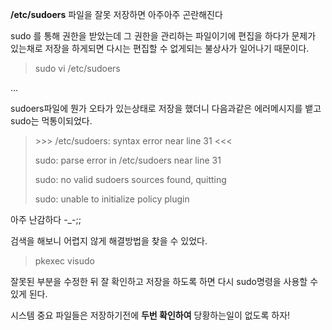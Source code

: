 **/etc/sudoers** 파일을 잘못 저장하면 아주아주 곤란해진다

sudo 를 통해 권한을 받았는데 그 권한을 관리하는 파일이기에 편집을 하다가 문제가 있는채로 저장을 하게되면 다시는 편집할 수 없게되는 불상사가 일어나기 때문이다.



> sudo vi /etc/sudoers

...



sudoers파일에 뭔가 오타가 있는상태로 저장을 했더니 다음과같은 에러메시지를 뱉고 sudo는 먹통이되었다.

> \>>> /etc/sudoers: syntax error near line 31 <<<
>
> sudo: parse error in /etc/sudoers near line 31
>
> sudo: no valid sudoers sources found, quitting
>
> sudo: unable to initialize policy plugin

아주 난감하다 -_-;;



검색을 해보니 어렵지 않게 해결방법을 찾을 수 있었다.

> pkexec visudo

잘못된 부분을 수정한 뒤 잘 확인하고 저장을 하도록 하면 다시 sudo명령을 사용할 수 있게 된다.

시스템 중요 파일들은 저장하기전에 **두번 확인하여** 당황하는일이 없도록 하자!

